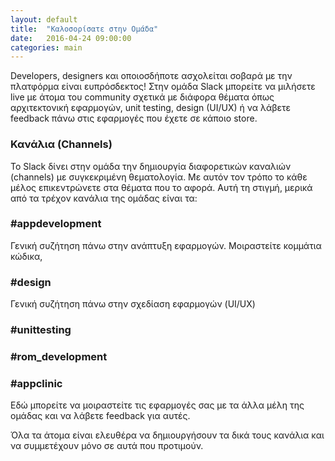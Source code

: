 ```yaml
---
layout: default
title:  "Καλοσορίσατε στην Ομάδα"
date:   2016-04-24 09:00:00
categories: main
---
```


Developers, designers και οποιοσδήποτε ασχολείται σοβαρά με την πλατφόρμα είναι ευπρόσδεκτος!
Στην ομάδα Slack μπορείτε να μιλήσετε live με άτομα του community σχετικά με διάφορα θέματα όπως αρχιτεκτονική εφαρμογών, unit testing, design (UI/UX) ή να λάβετε feedback πάνω στις εφαρμογές που έχετε σε κάποιο store.


<h3>Κανάλια (Channels)</h3>
Το Slack δίνει στην ομάδα την δημιουργία διαφορετικών καναλιών (channels) με συγκεκριμένη θεματολογία.
Με αυτόν τον τρόπο το κάθε μέλος επικεντρώνετε στα θέματα που το αφορά. Αυτή τη στιγμή, μερικά από τα τρέχον κανάλια της 
ομάδας είναι τα: 

<h3>#appdevelopment</h3>
Γενική συζήτηση πάνω στην ανάπτυξη εφαρμογών. Μοιραστείτε κομμάτια κώδικα,  

<h3>#design</h3>
Γενική συζήτηση πάνω στην σχεδίαση εφαρμογών (UI/UX)

<h3>#unittesting</h3>
<h3>#rom_development</h3>

<h3>#appclinic</h3>
Εδώ μπορείτε να μοιραστείτε τις εφαρμογές σας με τα άλλα μέλη της ομάδας και να λάβετε feedback για αυτές. 


Όλα τα άτομα είναι ελευθέρα να δημιουργήσουν τα δικά τους κανάλια και να συμμετέχουν μόνο σε αυτά που προτιμούν.